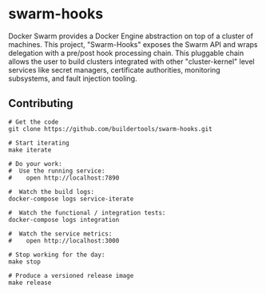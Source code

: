 # swarm-hooks

Docker Swarm provides a Docker Engine abstraction on top of a cluster of machines. This project, "Swarm-Hooks" exposes the Swarm API and wraps delegation with a pre/post hook processing chain. This pluggable chain allows the user to build clusters integrated with other "cluster-kernel" level services like secret managers, certificate authorities, monitoring subsystems, and fault injection tooling.

## Contributing

    # Get the code
    git clone https://github.com/buildertools/swarm-hooks.git

    # Start iterating
    make iterate

    # Do your work:
    #  Use the running service:
    #    open http://localhost:7890
    
    #  Watch the build logs:
    docker-compose logs service-iterate
    
    #  Watch the functional / integration tests:
    docker-compose logs integration
    
    #  Watch the service metrics:
    #    open http://localhost:3000
    
    # Stop working for the day:
    make stop
    
    # Produce a versioned release image
    make release

